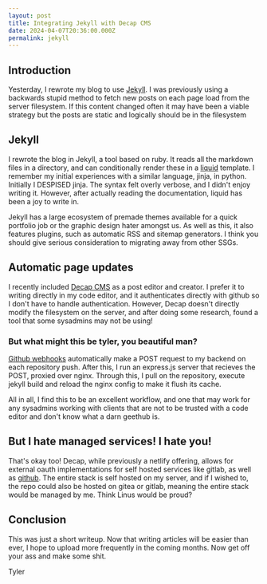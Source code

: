 ```yaml
---
layout: post
title: Integrating Jekyll with Decap CMS
date: 2024-04-07T20:36:00.000Z
permalink: jekyll
---
```

## Introduction

Yesterday, I rewrote my blog to use [Jekyll](https://jekyllrb.com/). I was previously using a backwards stupid method to fetch new posts on each page load from the server filesystem. If this content changed often it may have been a viable strategy but the posts are static and logically should be in the filesystem

## Jekyll

I rewrote the blog in Jekyll, a tool based on ruby. It reads all the markdown files in a directory, and can conditionally render these in a [liquid](https://liquidjs.com/tutorials/intro-to-liquid.html) template. I remember my initial experiences with a similar language, jinja, in python. Initially I DESPISED jinja. The syntax felt overly verbose, and I didn't enjoy writing it. However, after actually reading the documentation, liquid has been a joy to write in.

Jekyll has a large ecosystem of premade themes available for a quick portfolio job or the graphic design hater amongst us. As well as this, it also features plugins, such as automatic RSS and sitemap generators. I think you should give serious consideration to migrating away from other SSGs.

## Automatic page updates

I recently included [Decap CMS](https://decapcms.org/docs/intro/) as a post editor and creator. I prefer it to writing directly in my code editor, and it authenticates directly with github so I don't have to handle authentication. However, Decap doesn't directly modify the filesystem on the server, and after doing some research, found a tool that some sysadmins may not be using!

### But what might this be tyler, you beautiful man?

[Github webhooks](https://docs.github.com/en/webhooks/about-webhooks) automatically make a POST request to my backend on each repository push. After this, I run an express.js server that recieves the POST, proxied over nginx. Through this, I pull on the repository, execute jekyll build and reload the nginx config to make it flush its cache.

All in all, I find this to be an excellent workflow, and one that may work for any sysadmins working with clients that are not to be trusted with a code editor and don't know what a darn geethub is.

## But I hate managed services! I hate you!

That's okay too! Decap, while previously a netlify offering, allows for external oauth implementations for self hosted services like gitlab, as well as [github](https://github.com/vencax/netlify-cms-github-oauth-provider). The entire stack is self hosted on my server, and if I wished to, the repo could also be hosted on gitea or gitlab, meaning the entire stack would be managed by me. Think Linus would be proud?

## Conclusion

This was just a short writeup. Now that writing articles will be easier than ever, I hope to upload more frequently in the coming months. Now get off your ass and make some shit. 

Tyler
